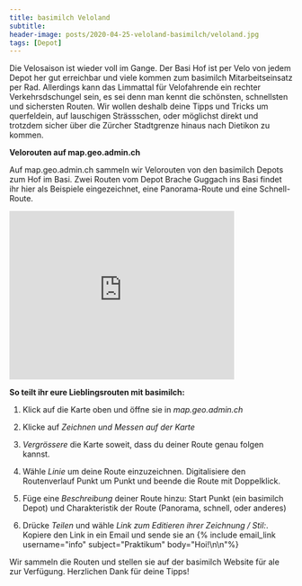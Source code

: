 ```yaml
---
title: basimilch Veloland
subtitle:
header-image: posts/2020-04-25-veloland-basimilch/veloland.jpg
tags: [Depot]
---
```


Die Velosaison ist wieder voll im Gange. Der Basi Hof ist per Velo von jedem Depot her gut erreichbar und viele kommen zum basimilch 
Mitarbeitseinsatz per Rad. Allerdings kann das Limmattal für Velofahrende ein rechter Verkehrsdschungel sein, es sei denn man kennt die schönsten, schnellsten und sichersten Routen. Wir wollen deshalb deine Tipps und Tricks um querfeldein, auf lauschigen Strässschen, 
oder möglichst direkt und trotzdem sicher über die Zürcher Stadtgrenze hinaus nach Dietikon zu kommen.  


**Velorouten auf map.geo.admin.ch**

Auf map.geo.admin.ch sammeln wir Velorouten von den basimilch Depots zum Hof im Basi. 
Zwei Routen vom Depot Brache Guggach ins Basi findet ihr hier als Beispiele eingezeichnet, eine Panorama-Route und eine Schnell-Route.




<iframe src='https://map.geo.admin.ch/embed.html?lang=de&topic=ech&bgLayer=ch.swisstopo.swissimage&layers=ch.swisstopo.zeitreihen,ch.bfs.gebaeude_wohnungs_register,ch.bav.haltestellen-oev,ch.swisstopo.swisstlm3d-wanderwege,ch.astra.veloland,KML%7C%7Chttps:%2F%2Fprojects.geoidee.ch%2Fbasi%2Fgugach_direkt.kml,KML%7C%7Chttps:%2F%2Fprojects.geoidee.ch%2Fbasi%2Fgugach_schoen.kml,KML%7C%7Chttps:%2F%2Fpublic.geo.admin.ch%2FJdz-8_3zSM6Y251r46Fu1Q&layers_visibility=false,false,false,false,true,true,true,true&layers_timestamp=18641231,,,,,,,&layers_opacity=1,1,1,0.8,0.55,1,1,1&E=2674818.00&N=1250935.00&zoom=5' width='400' height='300' frameborder='0' style='border:0'></iframe>





**So teilt ihr eure Lieblingsrouten mit basimilch:**

1) Klick auf die Karte oben und öffne sie in *map.geo.admin.ch*

2) Klicke auf *Zeichnen und Messen auf der Karte*

3) *Vergrössere* die Karte soweit, dass du deiner Route genau folgen kannst.

4) Wähle *Linie* um deine Route einzuzeichnen. Digitalisiere den Routenverlauf Punkt um Punkt und beende die Route mit Doppelklick.

5) Füge eine *Beschreibung* deiner Route hinzu: Start Punkt (ein basimilch Depot) und Charakteristik der Route (Panorama, schnell, oder anderes)

6) Drücke *Teilen* und wähle *Link zum Editieren ihrer Zeichnung / Stil:*. Kopiere den Link in ein Email und sende sie an {% include email_link username="info" subject="Praktikum" body="Hoi!\n\n"%}


Wir sammeln die Routen und stellen sie auf der basimilch Website für ale zur Verfügung. Herzlichen Dank für deine Tipps! 
